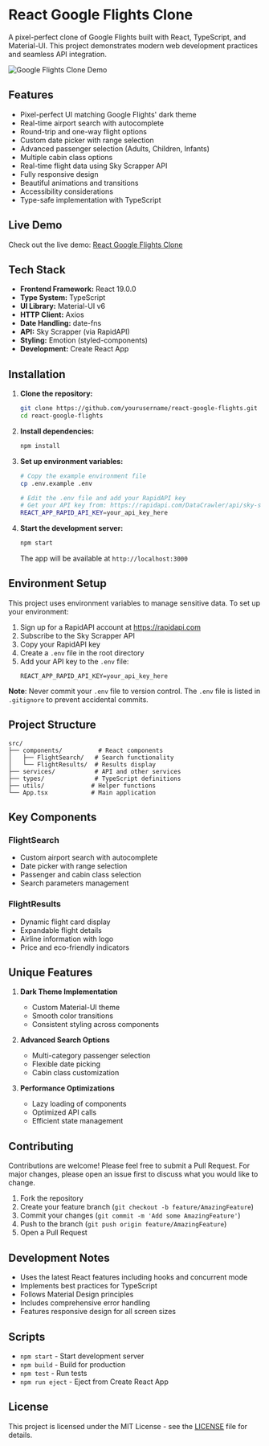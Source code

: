 # React Google Flights Clone

A pixel-perfect clone of Google Flights built with React, TypeScript, and Material-UI. This project demonstrates modern web development practices and seamless API integration.

![Google Flights Clone Demo]()

## Features

- Pixel-perfect UI matching Google Flights' dark theme
- Real-time airport search with autocomplete
- Round-trip and one-way flight options
- Custom date picker with range selection
- Advanced passenger selection (Adults, Children, Infants)
- Multiple cabin class options
- Real-time flight data using Sky Scrapper API
- Fully responsive design
- Beautiful animations and transitions
- Accessibility considerations
- Type-safe implementation with TypeScript

## Live Demo

Check out the live demo: [React Google Flights Clone](your-demo-link-here)

## Tech Stack

- **Frontend Framework:** React 19.0.0
- **Type System:** TypeScript
- **UI Library:** Material-UI v6
- **HTTP Client:** Axios
- **Date Handling:** date-fns
- **API:** Sky Scrapper (via RapidAPI)
- **Styling:** Emotion (styled-components)
- **Development:** Create React App

## Installation

1. **Clone the repository:**
   ```bash
   git clone https://github.com/yourusername/react-google-flights.git
   cd react-google-flights
   ```

2. **Install dependencies:**
   ```bash
   npm install
   ```

3. **Set up environment variables:**
   ```bash
   # Copy the example environment file
   cp .env.example .env

   # Edit the .env file and add your RapidAPI key
   # Get your API key from: https://rapidapi.com/DataCrawler/api/sky-scrapper
   REACT_APP_RAPID_API_KEY=your_api_key_here
   ```

4. **Start the development server:**
   ```bash
   npm start
   ```

   The app will be available at `http://localhost:3000`

## Environment Setup

This project uses environment variables to manage sensitive data. To set up your environment:

1. Sign up for a RapidAPI account at https://rapidapi.com
2. Subscribe to the Sky Scrapper API
3. Copy your RapidAPI key
4. Create a `.env` file in the root directory
5. Add your API key to the `.env` file:
   ```env
   REACT_APP_RAPID_API_KEY=your_api_key_here
   ```

**Note**: Never commit your `.env` file to version control. The `.env` file is listed in `.gitignore` to prevent accidental commits.

## Project Structure

```
src/
├── components/          # React components
│   ├── FlightSearch/   # Search functionality
│   └── FlightResults/  # Results display
├── services/           # API and other services
├── types/              # TypeScript definitions
├── utils/             # Helper functions
└── App.tsx            # Main application
```

## Key Components

### FlightSearch
- Custom airport search with autocomplete
- Date picker with range selection
- Passenger and cabin class selection
- Search parameters management

### FlightResults
- Dynamic flight card display
- Expandable flight details
- Airline information with logo
- Price and eco-friendly indicators

## Unique Features

1. **Dark Theme Implementation**
   - Custom Material-UI theme
   - Smooth color transitions
   - Consistent styling across components

2. **Advanced Search Options**
   - Multi-category passenger selection
   - Flexible date picking
   - Cabin class customization

3. **Performance Optimizations**
   - Lazy loading of components
   - Optimized API calls
   - Efficient state management

## Contributing

Contributions are welcome! Please feel free to submit a Pull Request. For major changes, please open an issue first to discuss what you would like to change.

1. Fork the repository
2. Create your feature branch (`git checkout -b feature/AmazingFeature`)
3. Commit your changes (`git commit -m 'Add some AmazingFeature'`)
4. Push to the branch (`git push origin feature/AmazingFeature`)
5. Open a Pull Request

## Development Notes

- Uses the latest React features including hooks and concurrent mode
- Implements best practices for TypeScript
- Follows Material Design principles
- Includes comprehensive error handling
- Features responsive design for all screen sizes

## Scripts

- `npm start` - Start development server
- `npm build` - Build for production
- `npm test` - Run tests
- `npm run eject` - Eject from Create React App

## License

This project is licensed under the MIT License - see the [LICENSE](LICENSE) file for details.

